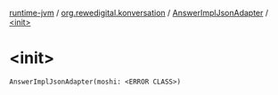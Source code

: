 [runtime-jvm](../../index.md) / [org.rewedigital.konversation](../index.md) / [AnswerImplJsonAdapter](index.md) / [&lt;init&gt;](./-init-.md)

# &lt;init&gt;

`AnswerImplJsonAdapter(moshi: <ERROR CLASS>)`